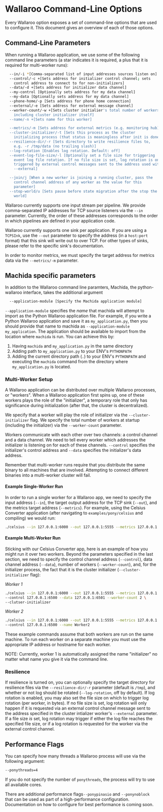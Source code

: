 # Wallaroo Command-Line Options

Every Wallaroo option exposes a set of command-line options that are used to configure it. This document gives an overview of each of those options.

## Command-Line Parameters

When running a Wallaroo application, we use some of the following command line parameters (a star indicates it is required, a plus that it is required for multi-worker runs):

```bash
  --in/-i *[Comma-separated list of input addresses sources listen on]
  --control/-c +[Sets address for initializer control channel; sets
    control address to connect to for non-initializers]
  --data/-d +[Sets address for initializer data channel]
  --my-control [Optionally sets address for my data channel]
  --my-data [Optionally sets address for my data channel]
  --phone-home/-p [Sets address for phone home connection]
  --external/-e [Sets address for external message channel]
  --worker-count/-w +[Sets cluster initialier's total number of workers,
    including cluster initializer itself]
  --name/-n +[Sets name for this worker]

  --metrics/-m [Sets address for external metrics (e.g. monitoring hub)]
  --cluster-initializer/-t [Sets this process as the cluster
    initializing process (that status is meaningless after init is done)]
  --resilience-dir/-r [Sets directory to write resilience files to,
    e.g. -r /tmp/data (no trailing slash)]
  --log-rotation [Enables log rotation. Default: off]
  --event-log-file-size/-l [Optionally set a file size for triggering
    event log file rotation. If no file size is set, log rotation is only
    triggered by external control messages sent to the address used with
    --external]

  --join/j [When a new worker is joining a running cluster, pass the
    control channel address of any worker as the value for this
    parameter]
  --stop-world/u [Sets pause before state migration after the stop the
    world]
```

Wallaroo currently supports one input stream per pipeline. We provide comma-separated IP addresses for TCP source listeners via the `--in` parameter. Currently, the order of these addresses corresponds to the order in which pipelines are defined in your application code.

Wallaroo currently supports one sink per application. If you are using a `TCPSInk`, use the `--out` parameter to specify the address (in a `host:port` format) that this sink will write out to over TCP. For other types of sinks, please refer to the specific sink's documentation.

In order to monitor metrics, we must specify the target address for metrics data via the `--metrics/-m` parameter.

## Machida specific parameters

In addition to the Wallaroo command line paramters, Machida, the python-wallaroo interface, takes the additional argument

```bash
  --application-module [Specify the Machida application module]
```

`--application-module` specifies the _name_ that machida will attempt to import as the Python Wallaroo application file. For example, if you write a Python Wallaroo application and save it as `my_application.py`, then you should provide that name to machida as `--application-module my_application`.
The application should be available to import from the location where `machida` is run. You can achieve this by:
1. Having `machida` and `my_application.py` in the same directory
2. Adding path to `my_application.py` to your ENV's `PYTHONPATH`
3. Adding the current directory path (`.`) to your ENV's `PYTHONPATH` and executing the `machida` command from the directory where `my_application.py` is located.

### Multi-Worker Setup

A Wallaroo application can be distributed over multiple Wallaroo processes, or "workers". When a Wallaroo application first spins up, one of these workers plays the role of the "initializer", a temporary role that only has significance during initialization (after that, the cluster is decentralized).

We specify that a worker will play the role of initializer via the `--cluster-initializer` flag. We specify the total number of workers at startup (including the initializer) via the `--worker-count` parameter.

Workers communicate with each other over two channels: a control channel and a data channel. We need to tell every worker which addresses the initializer is listening on for each of these channels. `--control` specifies the initializer's control address and `--data` specifies the initializer's data address.

Remember that multi-worker runs require that you distribute the same binary to all machines that are involved. Attempting to connect different binaries into a multi-worker cluster will fail.

#### Example Single-Worker Run

In order to run a single worker for a Wallaroo app, we need to specify the input address (`--in`), the target output address for the TCP sink (`--out`), and the metrics target address (`--metrics`). For example, using the Celsius Converter application (after navigating to `examples/pony/celsius` and compiling) we would run:

```bash
./celsius --in 127.0.0.1:6000 --out 127.0.0.1:5555 --metrics 127.0.0.1:5001
```

#### Example Multi-Worker Run

Sticking with our Celsius Converter app, here is an example of how you might run it over two workers. Beyond the parameters specified in the last section, we need to specify the control channel address (`--control`), data channel address (`--data`), number of workers (`--worker-count`), and, for the initializer process, the fact that it is the cluster initializer (`--cluster-initializer` flag):

*Worker 1*

```bash
./celsius --in 127.0.0.1:6000 --out 127.0.0.1:5555 --metrics 127.0.0.1:5001 \
--control 127.0.0.1:6500 --data 127.0.0.1:6501 --worker-count 2 \
--clutser-initializer
```

*Worker 2*

```bash
./celsius --in 127.0.0.1:6000 --out 127.0.0.1:5555 --metrics 127.0.0.1:5001 \
--control 127.0.0.1:6500 --name Worker2
```

These example commands assume that both workers are run on the same machine. To run each worker on a separate machine you must use the appropriate IP address or hostname for each worker.

NOTE: Currently, worker 1 is automatically assigned the name "initializer" no matter what name you give it via the command line.

### Resilience

If resilience is turned on, you can optionally specify the target directory for resilience files via the `--resilience-dir/-r` parameter (default is `/tmp`), and whether or not log should be rotated (`--log-rotation`, off by default). If log rotation is enabled, you may also set the file size on which to trigger log rotation (per worker, in bytes). If no file size is set, log rotation will only happen if it is requested via an external control channel message sent to the address specified in the cluster intializer worker's `--external` parameter. If a file size _is_ set, log rotation may trigger if either the log file reaches the specified file size, or if a log rotation is requested for the worker via the external control channel.

## Performance Flags

You can specify how many threads a Wallaroo process will use via the following
argument:

```bash
--ponythreads=4
```

If you do not specify the number of `ponythreads`, the process will try to use all available cores.

There are additional performance flags`--ponypinasio` and `--ponynoblock` that can be used as part of a high-performance configuration. Documentation on how to configure for best performance is coming soon.
